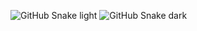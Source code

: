![GitHub Snake light](https://raw.githubusercontent.com/yardenshoham/yardenshoham/output/github-contribution-grid-snake.svg#gh-light-mode-only)
![GitHub Snake dark](https://raw.githubusercontent.com/yardenshoham/yardenshoham/output/github-contribution-grid-snake-dark.svg#gh-dark-mode-only)